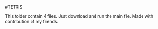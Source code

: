 #TETRIS


This folder contain 4 files.
Just download and run the main file.
Made with contribution of my friends.
